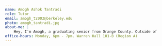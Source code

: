 ```yaml
---
name: Amogh Ashok Tantradi
role: Tutor
email: amogh_t2003@berkeley.edu
photo: amogh_tantradi.jpg
about-me: |
    Hey, I’m Amogh, a graduating senior from Orange County. Outside of school I like to play basketball and mix music. Very excited to teach this class!
office-hours: Monday, 6pm - 7pm. Warren Hall 101-B (Region A)
---
```

